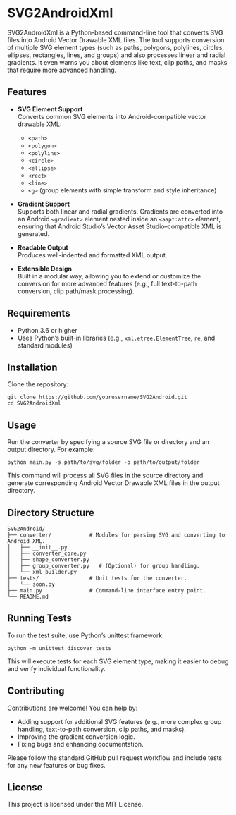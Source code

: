 # SVG2AndroidXml

SVG2AndroidXml is a Python-based command-line tool that converts SVG files into Android Vector Drawable XML files. The tool supports conversion of multiple SVG element types (such as paths, polygons, polylines, circles, ellipses, rectangles, lines, and groups) and also processes linear and radial gradients. It even warns you about elements like text, clip paths, and masks that require more advanced handling.

## Features

- **SVG Element Support**  
  Converts common SVG elements into Android-compatible vector drawable XML:
  - `<path>`
  - `<polygon>`
  - `<polyline>`
  - `<circle>`
  - `<ellipse>`
  - `<rect>`
  - `<line>`
  - `<g>` (group elements with simple transform and style inheritance)


- **Gradient Support**  
  Supports both linear and radial gradients. Gradients are converted into an Android `<gradient>` element nested inside an `<aapt:attr>` element, ensuring that Android Studio’s Vector Asset Studio–compatible XML is generated.

- **Readable Output**  
  Produces well-indented and formatted XML output.

- **Extensible Design**  
  Built in a modular way, allowing you to extend or customize the conversion for more advanced features (e.g., full text-to-path conversion, clip path/mask processing).

## Requirements

- Python 3.6 or higher  
- Uses Python’s built-in libraries (e.g., `xml.etree.ElementTree`, `re`, and standard modules)  

## Installation

Clone the repository:

    git clone https://github.com/yourusername/SVG2Android.git
    cd SVG2AndroidXml

## Usage

Run the converter by specifying a source SVG file or directory and an output directory. For example:

    python main.py -s path/to/svg/folder -o path/to/output/folder

This command will process all SVG files in the source directory and generate corresponding Android Vector Drawable XML files in the output directory.

## Directory Structure

````
SVG2Android/
├── converter/            # Modules for parsing SVG and converting to Android XML.
│   ├── __init__.py
│   ├── converter_core.py
│   ├── shape_converter.py
│   ├── group_converter.py   # (Optional) for group handling.
│   └── xml_builder.py
├── tests/                # Unit tests for the converter.
│   └── soon.py
├── main.py               # Command-line interface entry point.
└── README.md             
````

## Running Tests

To run the test suite, use Python’s unittest framework:

    python -m unittest discover tests

This will execute tests for each SVG element type, making it easier to debug and verify individual functionality.

## Contributing

Contributions are welcome! You can help by:

- Adding support for additional SVG features (e.g., more complex group handling, text-to-path conversion, clip paths, and masks).
- Improving the gradient conversion logic.
- Fixing bugs and enhancing documentation.

Please follow the standard GitHub pull request workflow and include tests for any new features or bug fixes.

## License

This project is licensed under the MIT License.

